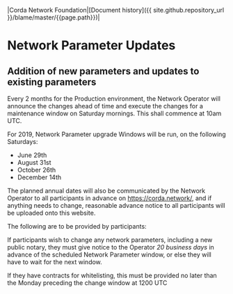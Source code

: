 |Corda Network Foundation|[Document history]({{ site.github.repository_url }}/blame/master/{{page.path}})|


Network Parameter Updates
=========================


Addition of new parameters and updates to existing parameters
-------------------------------------------------------------


Every 2 months for the Production environment, the Network Operator will announce the changes ahead of time and execute the changes for a maintenance window on Saturday mornings. This shall commence at 10am UTC.

For 2019, Network Parameter upgrade Windows will be run, on the following Saturdays:

* June 29th
* August 31st
* October 26th
* December 14th

The planned annual dates will also be communicated by the Network Operator to all participants in advance on https://corda.network/, and if anything needs to change, reasonable advance notice to all participants will be uploaded onto this website.  

The following are to be provided by participants:

If participants wish to change any network parameters, including a new public notary, they must give notice to the Operator *20 business days* in advance of the scheduled Network Parameter window, or else they will have to wait for the next window.

If they have contracts for whitelisting, this must be provided no later than the Monday preceding the change window at 1200 UTC 
